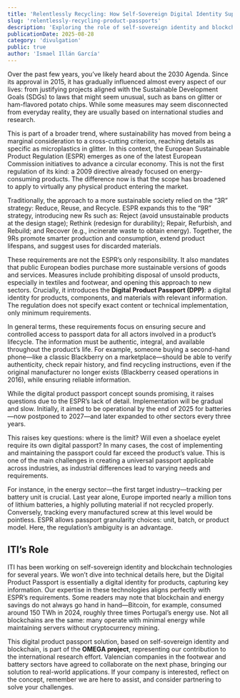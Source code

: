 ```yaml
---
title: 'Relentlessly Recycling: How Self-Sovereign Digital Identity Supports Sustainable Product Passports'
slug: 'relentlessly-recycling-product-passports'
description: 'Exploring the role of self-sovereign identity and blockchain in supporting the EU Sustainable Product Regulation.'
publicationDate: 2025-08-28
category: 'divulgation'
public: true
author: 'Ismael Illán García'
---
```


Over the past few years, you’ve likely heard about the 2030 Agenda. Since its approval in 2015, it has gradually influenced almost every aspect of our lives: from justifying projects aligned with the Sustainable Development Goals (SDGs) to laws that might seem unusual, such as bans on glitter or ham-flavored potato chips. While some measures may seem disconnected from everyday reality, they are usually based on international studies and research.

This is part of a broader trend, where sustainability has moved from being a marginal consideration to a cross-cutting criterion, reaching details as specific as microplastics in glitter. In this context, the European Sustainable Product Regulation (ESPR) emerges as one of the latest European Commission initiatives to advance a circular economy. This is not the first regulation of its kind: a 2009 directive already focused on energy-consuming products. The difference now is that the scope has broadened to apply to virtually any physical product entering the market.

Traditionally, the approach to a more sustainable society relied on the “3R” strategy: Reduce, Reuse, and Recycle. ESPR expands this to the “9R” strategy, introducing new Rs such as: Reject (avoid unsustainable products at the design stage); Rethink (redesign for durability); Repair, Refurbish, and Rebuild; and Recover (e.g., incinerate waste to obtain energy). Together, the 9Rs promote smarter production and consumption, extend product lifespans, and suggest uses for discarded materials.

These requirements are not the ESPR’s only responsibility. It also mandates that public European bodies purchase more sustainable versions of goods and services. Measures include prohibiting disposal of unsold products, especially in textiles and footwear, and opening this approach to new sectors. Crucially, it introduces the **Digital Product Passport (DPP)**: a digital identity for products, components, and materials with relevant information. The regulation does not specify exact content or technical implementation, only minimum requirements.

In general terms, these requirements focus on ensuring secure and controlled access to passport data for all actors involved in a product’s lifecycle. The information must be authentic, integral, and available throughout the product’s life. For example, someone buying a second-hand phone—like a classic Blackberry on a marketplace—should be able to verify authenticity, check repair history, and find recycling instructions, even if the original manufacturer no longer exists (Blackberry ceased operations in 2016), while ensuring reliable information.

While the digital product passport concept sounds promising, it raises questions due to the ESPR’s lack of detail. Implementation will be gradual and slow. Initially, it aimed to be operational by the end of 2025 for batteries—now postponed to 2027—and later expanded to other sectors every three years.

This raises key questions: where is the limit? Will even a shoelace eyelet require its own digital passport? In many cases, the cost of implementing and maintaining the passport could far exceed the product’s value. This is one of the main challenges in creating a universal passport applicable across industries, as industrial differences lead to varying needs and requirements.

For instance, in the energy sector—the first target industry—tracking per battery unit is crucial. Last year alone, Europe imported nearly a million tons of lithium batteries, a highly polluting material if not recycled properly. Conversely, tracking every manufactured screw at this level would be pointless. ESPR allows passport granularity choices: unit, batch, or product model. Here, the regulation’s ambiguity is an advantage.

## ITI’s Role

ITI has been working on self-sovereign identity and blockchain technologies for several years. We won’t dive into technical details here, but the Digital Product Passport is essentially a digital identity for products, capturing key information. Our expertise in these technologies aligns perfectly with ESPR’s requirements. Some readers may note that blockchain and energy savings do not always go hand in hand—Bitcoin, for example, consumed around 150 TWh in 2024, roughly three times Portugal’s energy use. Not all blockchains are the same: many operate with minimal energy while maintaining servers without cryptocurrency mining.

This digital product passport solution, based on self-sovereign identity and blockchain, is part of the **OMEGA project**, representing our contribution to the international research effort. Valencian companies in the footwear and battery sectors have agreed to collaborate on the next phase, bringing our solution to real-world applications. If your company is interested, reflect on the concept, remember we are here to assist, and consider partnering to solve your challenges.
